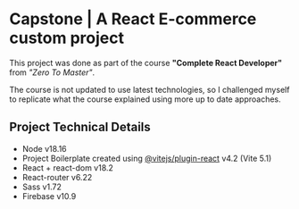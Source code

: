 # Capstone | A React E-commerce custom project

This project was done as part of the course **"Complete React Developer"** from _"Zero To Master"_.

The course is not updated to use latest technologies, so I challenged myself to replicate what the course explained using more up to date approaches.

## Project Technical Details

- Node v18.16
- Project Boilerplate created using [@vitejs/plugin-react](https://github.com/vitejs/vite-plugin-react/blob/main/packages/plugin-react/README.md) v4.2 (Vite 5.1)
- React + react-dom v18.2
- React-router v6.22
- Sass v1.72
- Firebase v10.9

